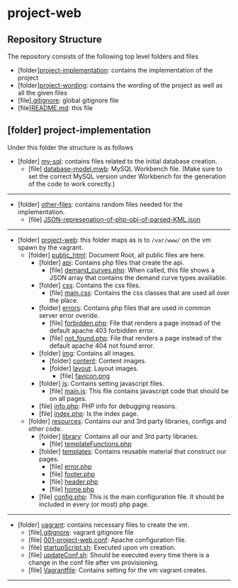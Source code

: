 # project-web

## Repository Structure
The repository consists of the following top level folders and files
-  [folder][project-implementation](project-implementation): contains the implementation of the project
-  [folder][project-wording](project-wording): contains the wording of the project as well as all the given files
-  [file][.gitignore](.gitignore): global gitignore file
-  [file][README.md](README.md): this file

## [folder] project-implementation
Under this folder the structure is as follows
- [folder] [my-sql](project-implementation/my-sql): 
   contains files related to the initial database creation.
  -  [file] [database-model.mwb](project-implementation\my-sql\database-model.mwb): 
     MySQL Workbench file. (Make sure to set the correct MySQL version under Workbench for the generation of the code to work corectly.)
___

- [folder] [other-files](project-implementation/other-files): 
   contains random files needed for the implementation.
  -  [file] [JSON-represenation-of-php-obj-of-parsed-KML.json](project-implementation\other-files\JSON-represenation-of-php-obj-of-parsed-KML.json)

___


- [folder] [project-web](project-implementation/project-web): 
  this folder maps as is to `/var/www/` on the vm spawn by the vagrant.
  -  [folder] [public_html](project-implementation/project-web/public_html): 
     Document Root, all public files are here.
     -  [folder] [api](project-implementation/project-web/public_html/api): 
        Contains php files that create the api.
           - [file] [demand_curves.php](project-implementation/project-web/public_html/api/demand_curves.php): 
             When called, this file shows a JSON array that contains the demand curve types availiable.
     -  [folder] [css](project-implementation/project-web/public_html/css): 
        Contains the css files.
           - [file] [main.css](project-implementation/project-web/public_html/css/main.css): 
             Contains the css classes that are used all over the place.
     -  [folder] [errors](project-implementation/project-web/public_html/errors): 
        Contains php files that are used in common server error overide.
           - [file] [forbidden.php](project-implementation/project-web/public_html/errors/forbidden.php): 
             File that renders a page instead of the default apache 403 forbidden error.
           - [file] [not_found.php](project-implementation/project-web/public_html/errors/not_found.php): 
             File that renders a page instead of the default apache 404 not found error.
     -  [folder] [img](project-implementation/project-web/public_html/img): 
        Contains all images.
        -  [folder] [content](project-implementation/project-web/public_html/img/content): 
           Content images. 
        -  [folder] [layout](project-implementation/project-web/public_html/img/layout): 
           Layout images.
           -  [file] [favicon.png](project-implementation/project-web/public_html/img/layout/favicon.png)
     -  [folder] [js](project-implementation/project-web/public_html/js): 
        Contains setting javascript files.
           - [file] [main.js](project-implementation/project-web/public_html/js/main.js): 
             This file contains javascript code that should be on all pages.
     -  [file] [info.php](project-implementation/project-web/public_html/info.php): 
        PHP info for debugging reasons.
     -  [file] [index.php](project-implementation/project-web/public_html/index.php): 
        Is the index page.
  -  [folder] [resources](project-implementation/project-web/resources): 
     Contains our and 3rd party libraries, configs and other code.
     -  [folder] [library](project-implementation/project-web/resources/library): 
        Contains all our and 3rd party libraries.
          -  [file] [templateFunctions.php](project-implementation/project-web/resources/templates/templateFunctions.php)
     -  [folder] [templates](project-implementation/project-web/resources/templates): 
        Contains reusable material that construct our pages.
        -  [file] [error.php](project-implementation/project-web/resources/templates/error.php)
        -  [file] [footer.php](project-implementation/project-web/resources/templates/footer.php)
        -  [file] [header.php](project-implementation/project-web/resources/templates/header.php)
        -  [file] [home.php](project-implementation/project-web/resources/templates/home.php)
     -  [file] [config.php](project-implementation/project-web/resources/config.php): 
        This is the main configuration file. It should be included in every (or most) php page.

___


- [folder] [vagrant](project-implementation/vagrant): 
  contains necessary files to create the vm.
  -  [file][.gitignore](project-implementation/vagrant.gitignore):
     vagrant  gitignore file
  -  [file] [001-project-web.conf](project-implementation/vagrant/001-project-web.conf): 
     Apache configuration file.
  -  [file] [startupScript.sh](project-implementation/vagrant/startupScript.sh): 
     Executed upon vm creation.
  -  [file] [updateConf.sh](project-implementation/vagrant/updateConf.sh): 
     Should be executed every time there is a change in the conf file after vm provisioning.
  -  [file] [Vagrantfile](project-implementation/vagrant/Vagrantfile): 
     Contains setting for the vm vagrant creates.
___

